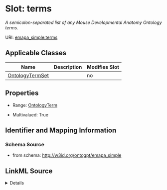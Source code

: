 

# Slot: terms


_A semicolon-separated list of any Mouse Developmental Anatomy Ontology terms._



URI: [emapa_simple:terms](http://w3id.org/ontogpt/emapa_simpleterms)



<!-- no inheritance hierarchy -->





## Applicable Classes

| Name | Description | Modifies Slot |
| --- | --- | --- |
| [OntologyTermSet](OntologyTermSet.md) |  |  no  |







## Properties

* Range: [OntologyTerm](OntologyTerm.md)

* Multivalued: True





## Identifier and Mapping Information







### Schema Source


* from schema: http://w3id.org/ontogpt/emapa_simple




## LinkML Source

<details>
```yaml
name: terms
description: A semicolon-separated list of any Mouse Developmental Anatomy Ontology
  terms.
from_schema: http://w3id.org/ontogpt/emapa_simple
rank: 1000
multivalued: true
alias: terms
owner: OntologyTermSet
domain_of:
- OntologyTermSet
range: OntologyTerm

```
</details>